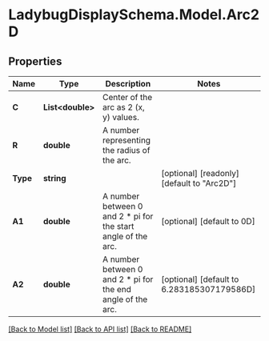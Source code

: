 
# LadybugDisplaySchema.Model.Arc2D

## Properties

Name | Type | Description | Notes
------------ | ------------- | ------------- | -------------
**C** | **List&lt;double&gt;** | Center of the arc as 2 (x, y) values. | 
**R** | **double** | A number representing the radius of the arc. | 
**Type** | **string** |  | [optional] [readonly] [default to "Arc2D"]
**A1** | **double** | A number between 0 and 2 * pi for the start angle of the arc. | [optional] [default to 0D]
**A2** | **double** | A number between 0 and 2 * pi for the end angle of the arc. | [optional] [default to 6.283185307179586D]

[[Back to Model list]](../README.md#documentation-for-models)
[[Back to API list]](../README.md#documentation-for-api-endpoints)
[[Back to README]](../README.md)

